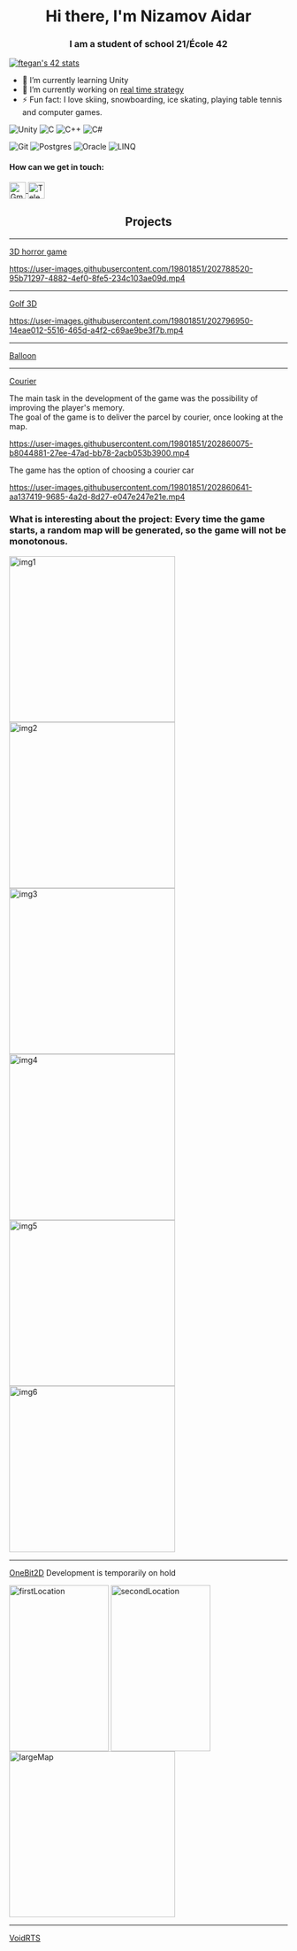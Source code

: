 <h1 align="center">Hi there, I'm Nizamov Aidar</a>
<h3 align="center">I am a student of school 21/École 42</h3>

[![ftegan's 42 stats](https://badge42.vercel.app/api/v2/cl1otlw08000609mjynsd5q91/stats?cursusId=21&coalitionId=102)](https://github.com/JaeSeoKim/badge42)

<!--
### 📖 I’m currently learning Unity
-->
- 📖 I’m currently learning Unity
- 🔭 I’m currently working on <a href="https://github.com/NGdev2/VoidRTS" target="_blank">real time strategy</a>
- ⚡ Fun fact: I love skiing, snowboarding, ice skating, playing table tennis and computer games.

![Unity](https://img.shields.io/badge/-Unity-1E7775?style=for-the-badge&logo=Unity&logoColor=201200)
![C](https://img.shields.io/badge/-C-1E7775?style=for-the-badge&logo=C&logoColor=6296CC)
![C++](https://img.shields.io/badge/-C++-1E7775?style=for-the-badge&logo=C%2b%2b&logoColor=6296CC)
![C#](https://img.shields.io/badge/-%20C%23%20-1E7775?style=for-the-badge&logo=c-sharp&logoColor=6296CC)

![Git](https://img.shields.io/badge/-GIT-1E7775?style=for-the-badge&logo=GIT&logoColor=F88C00)
![Postgres](https://img.shields.io/badge/-PostgreSQL-1E7775?style=for-the-badge&logo=PostgreSQL&logoColor=6296CC)
![Oracle](https://img.shields.io/badge/-Oracle-1E7775?style=for-the-badge&logo=Oracle&logoColor=6296CC)
![LINQ](https://img.shields.io/badge/-LINQ-1E7775?style=for-the-badge&logo=LINQ&logoColor=6296CC)

<h4 align="left">How can we get in touch:</h4>
<p align="left" target="blank">
<a href="mailto:aidar.nizamov141@gmail.com">
  <img alt="Gmail" width="30px" height="30px" align="center" src="https://cdn.worldvectorlogo.com/logos/official-gmail-icon-2020-.svg" >
</a>
<a href="https://t.me/ftegan">
  <img alt="Telegram" width="30px" height="30px" align="center" src="https://cdn.worldvectorlogo.com/logos/telegram-2019-logo.svg" >
</a>
                                                                                                                                                                            
<h2 align="center">Projects</h3>

-----------------------------------------------------------------------------------------------------------------------------------------------------------

[3D horror game](https://github.com/NGdev2/Horror)

https://user-images.githubusercontent.com/19801851/202788520-95b71297-4882-4ef0-8fe5-234c103ae09d.mp4

-----------------------------------------------------------------------------------------------------------------------------------------------------------

[Golf 3D](https://github.com/NGdev2/Golf3D)

https://user-images.githubusercontent.com/19801851/202796950-14eae012-5516-465d-a4f2-c69ae9be3f7b.mp4

-----------------------------------------------------------------------------------------------------------------------------------------------------------
[Balloon](https://github.com/NGdev2/Balloon)

-----------------------------------------------------------------------------------------------------------------------------------------------------------

[Courier](https://github.com/andreichev/TheCourier)

The main task in the development of the game was the possibility of improving the player's memory.
<br>
The goal of the game is to deliver the parcel by courier, once looking at the map.


https://user-images.githubusercontent.com/19801851/202860075-b8044881-27ee-47ad-bb78-2acb053b3900.mp4

The game has the option of choosing a courier car

https://user-images.githubusercontent.com/19801851/202860641-aa137419-9685-4a2d-8d27-e047e247e21e.mp4


### What is interesting about the project: Every time the game starts, a random map will be generated, so the game will not be monotonous.

<p>
<img alt="img1" width="300px" height="300px" align="center" alt="map1" src="https://user-images.githubusercontent.com/19801851/202860774-1867c897-d7cc-49c5-8ca5-849ae891ae33.png">

<img alt="img2" width="300px" height="300px" align="center" alt="map2" src="https://user-images.githubusercontent.com/19801851/202860889-3b51250d-e761-4bbe-87d9-d91cc52d5ef9.png">

<img alt="img3" width="300px" height="300px" align="center" alt="map3" src="https://user-images.githubusercontent.com/19801851/202860928-3c85f82d-07fa-41ab-939d-49d4372824fd.png">

<img alt="img4" width="300px" height="300px" align="center" alt="map4" src="https://user-images.githubusercontent.com/19801851/202860943-cce78c66-85f8-4f8d-9253-4ab9a76f79d9.png">
  
<img alt="img5" width="300px" height="300px" align="center" alt="map5" src="https://user-images.githubusercontent.com/19801851/202861126-0043d002-0b38-47d2-9233-61555365cbf8.png">

<img alt="img6" width="300px" height="300px" align="center" alt="map6" src="https://user-images.githubusercontent.com/19801851/202861136-41ad4710-ab33-40f0-ae73-40be2c295cbf.png">

</p>


-----------------------------------------------------------------------------------------------------------------------------------------------------------

[OneBit2D](https://github.com/NGdev2/OneBit2D)
Development is temporarily on hold

<p>
<img alt="firstLocation" width="180px" height="300px" align="center" alt="firstLocation" src="https://user-images.githubusercontent.com/19801851/202869745-b809a63c-3431-4b64-ba26-8e1be1e0062b.png">

<img alt="secondLocation" width="180" height="300px" align="center" alt="secondLocation" src="https://user-images.githubusercontent.com/19801851/202869756-489b73f0-b075-4767-b58e-846412256cd3.png">

<img alt="largeMap" width="300px" height="300px" align="center" alt="largeMap" src="https://user-images.githubusercontent.com/19801851/202869763-5cc43871-92e2-4628-af2e-0728c6ccb4e4.png">
</p>

-----------------------------------------------------------------------------------------------------------------------------------------------------------
[VoidRTS](https://github.com/NGdev2/VoidRTS)

